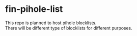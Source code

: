 # fin-pihole-list
This repo is planned to host pihole blocklists.<br>
There will be different type of blocklists for different purposes.
